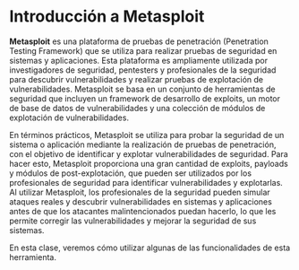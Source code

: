 # Introducción a Metasploit

**Metasploit** es una plataforma de pruebas de penetración (Penetration Testing Framework) que se utiliza para realizar pruebas de seguridad en sistemas y aplicaciones. Esta plataforma es ampliamente utilizada por investigadores de seguridad, pentesters y profesionales de la seguridad para descubrir vulnerabilidades y realizar pruebas de explotación de vulnerabilidades. Metasploit se basa en un conjunto de herramientas de seguridad que incluyen un framework de desarrollo de exploits, un motor de base de datos de vulnerabilidades y una colección de módulos de explotación de vulnerabilidades.

En términos prácticos, Metasploit se utiliza para probar la seguridad de un sistema o aplicación mediante la realización de pruebas de penetración, con el objetivo de identificar y explotar vulnerabilidades de seguridad. Para hacer esto, Metasploit proporciona una gran cantidad de exploits, payloads y módulos de post-explotación, que pueden ser utilizados por los profesionales de seguridad para identificar vulnerabilidades y explotarlas. Al utilizar Metasploit, los profesionales de la seguridad pueden simular ataques reales y descubrir vulnerabilidades en sistemas y aplicaciones antes de que los atacantes malintencionados puedan hacerlo, lo que les permite corregir las vulnerabilidades y mejorar la seguridad de sus sistemas.

En esta clase, veremos cómo utilizar algunas de las funcionalidades de esta herramienta.
